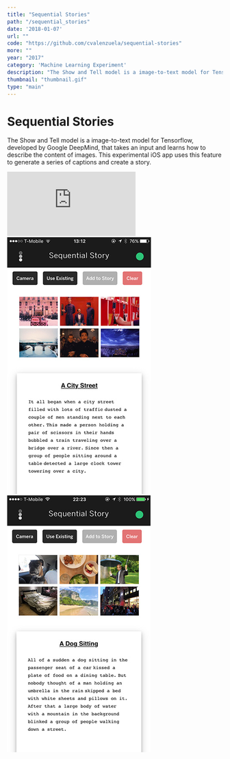 ```yaml
---
title: "Sequential Stories"
path: "/sequential_stories"
date: '2018-01-07'
url: ""
code: "https://github.com/cvalenzuela/sequential-stories"
more: ""
year: "2017"
category: 'Machine Learning Experiment'
description: "The Show and Tell model is a image-to-text model for Tensorflow, developed by Google DeepMind, that takes an input and learns how to describe the content of images. This experimental iOS app uses this feature to generate a series of captions and create a story."
thumbnail: "thumbnail.gif"
type: "main"
---
```


# Sequential Stories

The Show and Tell model is a image-to-text model for Tensorflow, developed by Google DeepMind, that takes an input and learns how to describe the content of images. This experimental iOS app uses this feature to generate a series of captions and create a story.

<div class="videoWrapper">
  <iframe src="https://www.youtube.com/embed/HKbVuHrpphI" frameborder="0" allow="autoplay; encrypted-media" allowfullscreen></iframe>
</div>

<div class="row sequential_images">
  <div class="col-xs-4 col-xs-offset-1">
    <img src='./01.jpg' />
  </div>
  <div class="col-xs-4">
    <img src='./04.jpg' />
  </div>
</div>





